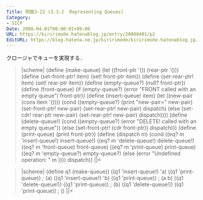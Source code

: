 ```yaml
---
Title: 問題3-22 (3.3.2  Representing Queues)
Category:
- SICP
Date: 2008-04-01T00:00:01+09:00
URL: https://kiririmode.hatenablog.jp/entry/20080401/p2
EditURL: https://blog.hatena.ne.jp/kiririmode/kiririmode.hatenablog.jp/atom/entry/8454420450078215205
---
```



クロージャでキューを実現する．
>|scheme|
(define (make-queue)
  (let ((front-ptr '())
	(rear-ptr '()))
    (define (set-front-ptr! item)
      (set! front-ptr item))
    (define (set-rear-ptr! item)
      (set! rear-ptr item))
    (define (empty-queue?)
      (null? front-ptr))
    (define (front-queue)
      (if (empty-queue?)
	  (error "FRONT called with an empty queue")
	  front-ptr))
    (define (insert-queue! item)
      (let ((new-pair (cons item '())))
	(cond ((empty-queue?)
	       (print "new-pair=" new-pair)
	       (set-front-ptr! new-pair)
	       (set-rear-ptr! new-pair)
	       dispatch)
	      (else
	       (set-cdr! rear-ptr new-pair)
	       (set-rear-ptr! new-pair)
	       dispatch))))
    (define (delete-queue!)
      (cond ((empty-queue?)
	     (error "DELETE! called with an empty queue"))
	    (else
	     (set-front-ptr! (cdr front-ptr))
	     dispatch)))
    (define (print-queue)
      (print front-ptr))
    (define (dispatch m)
      (cond ((eq? m 'insert-queue!) insert-queue!)
	    ((eq? m 'delete-queue!) delete-queue!)
	    ((eq? m 'front-queue) front-queue)
	    ((eq? m 'print-queue) print-queue)
	    ((eq? m 'empty-queue?) empty-queue?)
	    (else (error "Undefined operation: " m ))))
    dispatch))
||<


>|scheme|
(define q1 (make-queue))
((q1 'insert-queue!) 'a)
((q1 'print-queue))  ; (a)
((q1 'insert-queue!) 'b)
((q1 'print-queue))  ; (a b)
((q1 'delete-queue!))
((q1 'print-queue))  ; (b)
((q1 'delete-queue!))
((q1 'print-queue))  ; ()
||<

